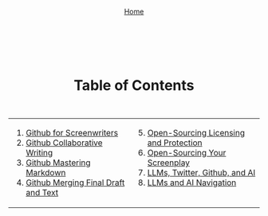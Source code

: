 <div align="right" style="display: flex; flex-wrap: wrap; justify-content: center; align-items: center; gap: 1em; margin: 4em 0;">

<a href="https://github.com/BryanHarrisScripts/24-Blocks-OpenStorytelling/blob/main/main/README.md">Home</a>

<div align="center" style="display: flex; flex-wrap: wrap; justify-content: center; align-items: center; gap: 1em; margin: 4em 0;">

# Table of Contents

<table>
  <tr>
    <td valign="top">
      
1. [Github for Screenwriters](https://github.com/BryanHarrisScripts/24-Blocks-OpenStorytelling/blob/main/Blog/Github%20for%20Screenwriters.md)
2. [Github Collaborative Writing](https://github.com/BryanHarrisScripts/24-Blocks-OpenStorytelling/blob/main/Blog/Github%20Collaborative%20Writing.md)
3. [Github Mastering Markdown](https://github.com/BryanHarrisScripts/24-Blocks-OpenStorytelling/blob/main/Blog/Github%20Mastering%20Markdown.md)
4. [Github Merging Final Draft and Text](https://github.com/BryanHarrisScripts/24-Blocks-OpenStorytelling/blob/main/Blog/Github%20Merging%20Final%20Draft%20and%20Text.md)
    </td>
    <td valign="top">
<ol start="5">
<li><a href="https://github.com/BryanHarrisScripts/24-Blocks-OpenStorytelling/blob/main/Blog/Open-Sourcing%20Licensing%20and%20Protection.md">Open-Sourcing Licensing and Protection</a></li>
<li><a href="https://github.com/BryanHarrisScripts/24-Blocks-OpenStorytelling/blob/main/Blog/Open-Sourcing%20Your%20Screenplay.md">Open-Sourcing Your Screenplay</a></li>
<li><a href="https://github.com/BryanHarrisScripts/24-Blocks-OpenStorytelling/blob/main/Blog/LLMs%2C%20Twitter%2C%20Github%2C%20and%20AI.md">LLMs, Twitter, Github, and AI</a></li>
<li><a href="https://github.com/BryanHarrisScripts/24-Blocks-OpenStorytelling/blob/main/Blog/LLMs%20and%20AI%20Navigation.md">LLMs and AI Navigation</a></li>
</ol>
    </td>
  </tr>
</table>

---
